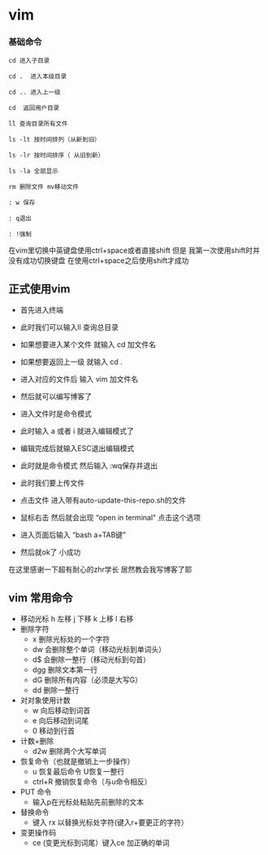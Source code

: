 # vim

### 基础命令

```
cd 进入子目录 
 
cd .  进入本级目录 

cd .. 进入上一级 

cd  返回用户目录 

ll 查询目录所有文件 

ls -lt 按时间排列（从新到旧） 

ls -lr 按时间排序（ 从旧到新） 

ls -la 全部显示 

rm 删除文件 mv移动文件 

: w 保存 

: q退出 

: !强制 
```



 在vim里切换中英键盘使用ctrl+space或者直接shift 但是 我第一次使用shift时并没有成功切换键盘  在使用ctrl+space之后使用shift才成功 

## 正式使用vim

- 首先进入终端

- 此时我们可以输入ll 查询总目录

- 如果想要进入某个文件 就输入 cd 加文件名

- 如果想要返回上一级 就输入 cd .

- 进入对应的文件后 输入 vim 加文件名

- 然后就可以编写博客了

-  进入文件时是命令模式

- 此时输入 a 或者 i 就进入编辑模式了

- 编辑完成后就输入ESC退出编辑模式

- 此时就是命令模式 然后输入 :wq保存并退出

- 此时我们要上传文件

- 点击文件 进入带有auto-update-this-repo.sh的文件

- 鼠标右击 然后就会出现 “open in terminal"  点击这个选项

- 进入页面后输入 “bash a+TAB键”

- 然后就ok了 小成功

在这里感谢一下超有耐心的zhr学长 居然教会我写博客了耶

## vim 常用命令
 - 移动光标
 h 左移 j 下移 k 上移 l 右移
 - 删除字符
    - x 删除光标处的一个字符 
    - dw 会删除整个单词（移动光标到单词头）
    - d$ 会删除一整行（移动光标到句首）
    - dgg 删除文本第一行
    - dG 删除所有内容（必须是大写G）
    - dd 删除一整行
 - 对对象使用计数
    - w 向后移动到词首
    - e 向后移动到词尾
    - 0 移动到行首
 - 计数+删除
    - d2w 删除两个大写单词
 - 恢复命令（也就是撤销上一步操作）
    - u 恢复最后命令  U恢复一整行
    - ctrl+R 撤销恢复命令（与u命令相反）
 - PUT 命令
    - 输入p在光标处粘贴先前删除的文本
 - 替换命令
    - 键入 rx 以替换光标处字符(键入r+要更正的字符）
 - 变更操作码
    - ce (变更光标到词尾）键入ce 加正确的单词
